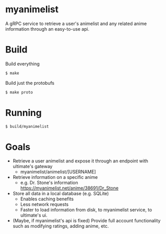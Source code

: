 # myanimelist

A gRPC service to retrieve a user's animelist and any related anime information through an easy-to-use api.

# Build

Build everything
```bash
$ make
```

Build just the protobufs
```bash
$ make proto
```

# Running

```bash
$ build/myanimelist
```

# Goals
- Retrieve a user animelist and expose it through an endpoint with ultimate's gateway 
    - myanimelist/animelist/[USERNAME]
- Retrieve information on a specific anime
    - e.g. Dr. Stone's information https://myanimelist.net/anime/38691/Dr_Stone
- Store all data in a local database (e.g. SQLite)
    - Enables caching benefits
    - Less network requests
    - Faster to load information from disk, to myanimelist service, to ultimate's ui.
- (Maybe, if myanimelist's api is fixed) Provide full account functionality such as modifying ratings, adding anime, etc.